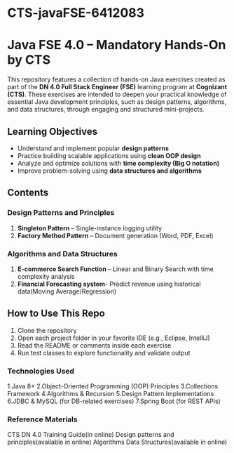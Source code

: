 
# CTS-javaFSE-6412083
# Java FSE 4.0 – Mandatory Hands-On by CTS

This repository features a collection of hands-on Java exercises created as part of the **DN 4.0 Full Stack Engineer (FSE)** learning program at **Cognizant (CTS)**. 
These exercises are intended to deepen your practical knowledge of essential Java development principles, such as design patterns, algorithms, and data structures, 
through engaging and structured mini-projects.



##  Learning Objectives

- Understand and implement popular **design patterns**
- Practice building scalable applications using **clean OOP design**
- Analyze and optimize solutions with **time complexity (Big O notation)**
- Improve problem-solving using **data structures and algorithms**



##  Contents
###  Design Patterns and Principles

1. **Singleton Pattern** –  Single-instance logging utility  
2. **Factory Method Pattern** –  Document generation (Word, PDF, Excel)  

###  Algorithms and Data Structures
 
1. **E-commerce Search Function** –  Linear and Binary Search with time complexity analysis
2. **Financial Forecasting system**- Predict revenue using historical data(Moving Average/Regression)



##  How to Use This Repo

1. Clone the repository
2. Open each project folder in your favorite IDE (e.g., Eclipse, IntelliJ)
3. Read the README or comments inside each exercise
4. Run test classes to explore functionality and validate output

### Technologies Used

1.Java 8+
2.Object-Oriented Programming (OOP) Principles
3.Collections Framework
4.Algorithms & Recursion
5.Design Pattern Implementations
6.JDBC & MySQL (for DB-related exercises)
7.Spring Boot (for REST APIs)

### Reference Materials
  CTS DN 4.0 Training Guide(in online)
  Design patterns and principles(available in online)
  Algorithms Data Structures(available in online)





